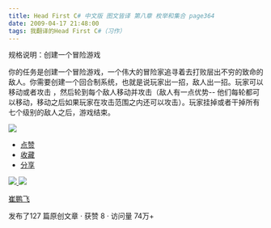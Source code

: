 ```yaml
---
title: Head First C# 中文版 图文皆译 第八章 枚举和集合 page364
date: 2009-04-17 21:48:00
tags: 我翻译的Head First C#（习作）
---
```

规格说明：创建一个冒险游戏

  

你的任务是创建一个冒险游戏，一个伟大的冒险家追寻着去打败层出不穷的致命的敌人。你需要创建一个回合制系统，也就是说玩家出一招，敌人出一招。玩家可以移动或者攻击
，然后轮到每个敌人移动并攻击（敌人有一点优势--
他们每轮都可以移动，移动之后如果玩家在攻击范围之内还可以攻击）。玩家挂掉或者干掉所有七个级别的敌人之后，游戏结束。

  

![](https://p-blog.csdn.net/images/p_blog_csdn_net/cuipengfei1/EntryImages/20090417/2009-04-17_21-29-51.jpg)

  * [ 点赞  ](javascript:;)
  * [ 收藏  ](javascript:;)
  * [ 分享 ](javascript:;)

[ ![](https://profile.csdnimg.cn/5/2/5/3_cuipengfei1)
![](https://g.csdnimg.cn/static/user-reg-year/1x/11.png)
](https://blog.csdn.net/cuipengfei1)

[ 崔鹏飞 ](https://blog.csdn.net/cuipengfei1)

发布了127 篇原创文章  ·  获赞 8  ·  访问量 74万+

